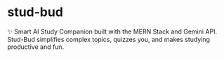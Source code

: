 # stud-bud
✨ Smart AI Study Companion built with the MERN Stack and Gemini API. Stud-Bud simplifies complex topics, quizzes you, and makes studying productive and fun.
